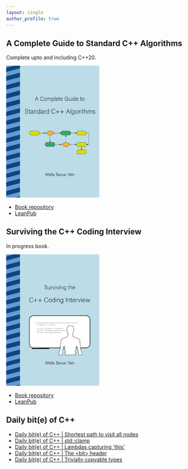 ```yaml
---
layout: single
author_profile: true
---
```


## A Complete Guide to Standard C++ Algorithms

Complete upto and including C++20.

[<img src="assets/images/book_algorithms_cover.png" width="50%">](https://leanpub.com/cpp-algorithms-guide)

- [Book repository](https://github.com/HappyCerberus/book-cpp-algorithms)
- [LeanPub](https://leanpub.com/cpp-algorithms-guide)

## Surviving the C++ Coding Interview

In progress book.

[<img src="assets/images/book_coding_interview_cover.png" width="50%">](https://leanpub.com/cpp-coding-interview)

- [Book repository](https://leanpub.com/cpp-coding-interview)
- [LeanPub](https://leanpub.com/cpp-coding-interview)

## Daily bit(e) of C++

<ul>
<!-- SUBSTACK:START --><li><a href="https://simontoth.substack.com/p/daily-bite-of-c-shortest-path-to-9f0">Daily bit&lpar;e&rpar; of C++ | Shortest path to visit all nodes</a></li><li><a href="https://simontoth.substack.com/p/daily-bite-of-c-stdclamp">Daily bit&lpar;e&rpar; of C++ | std::clamp</a></li><li><a href="https://simontoth.substack.com/p/daily-bite-of-c-lambdas-capturing">Daily bit&lpar;e&rpar; of C++ | Lambdas capturing &#39;this&#39;</a></li><li><a href="https://simontoth.substack.com/p/daily-bite-of-c-the-bit-header">Daily bit&lpar;e&rpar; of C++ | The &lt;bit&gt; header</a></li><li><a href="https://simontoth.substack.com/p/daily-bite-of-c-trivially-copyable">Daily bit&lpar;e&rpar; of C++ | Trivially copyable types</a></li><!-- SUBSTACK:END -->
</ul>
